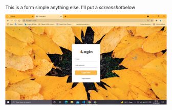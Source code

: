 This is a form simple anything else. I'll put a <em>screenshot</em>below

<img src="image/screenshot.jpg" />